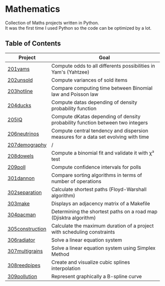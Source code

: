 # Mathematics
<p> Collection of Maths projects written in Python. <br /> It was the first time I used Python so the code can be optimized by a lot.</p>

## Table of Contents

| Project                           | Goal                                                                               |
| --------------------------------  |--------------                                                                      |
| [201yams](./200/201yams)              | Compute odds to all differents possibilities in Yam's (Yahtzee)                    |
| [202unsold](./200/202unsold)          | Compute variances of sold items                                                    |
| [203hotline](./200/203hotline)        | Compare computing time between Binomial law and Poisson law                        |
| [204ducks](./200/204ducks)            | Compute datas depending of density probability function                            |
| [205IQ](./200/205IQ)                  | Compute dKatas depending of density probability function between two integers      |
| [206neutrinos](./200/206neutrinos)    | Compute central tendency and dispersion measures for a data set evolving with time |
| [207demography](./200/207demography)  | /                                                                                  |
| [208dowels](./200/208dowels)          | Compute a binomial fit and validate it with χ² test                                |
| [209poll](./200/209poll)              | Compute confidence intervals for polls                                             |
| [301dannon](./300/301dannon)          | Compare sorting algorithms in terms of number of operations     |
| [302separation](./300/302separation)  | Calculate shortest paths (Floyd-Warshall algorithm) |
| [303make](./300/303make)              | Displays an adjacency matrix of a Makefile |
| [304pacman](./300/304pacman)                     | Determining the shortest paths on a road map (Djisktra algorithm)
| [305construction](./300/305construction)               | Calculate the maximum duration of a project with scheduling constraints |
| [306radiator](./300/306radiator)                   | Solve a linear equation system |
| [307multigrains](./300/307multigrains)                | Solve a linear equation system using Simplex Method|
| [308reedpipes](./300/308reedpipes)                  | Create and visualize cubic splines interpolation |
| [309pollution](./300/309pollution)                  | Represent graphically a B-spline curve |

